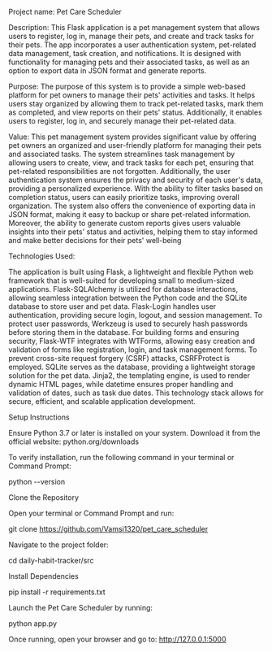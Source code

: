 Project name:
  Pet Care Scheduler

Description:
This Flask application is a pet management system that allows users to register, log in, manage their pets, and create and track tasks for their pets. The app incorporates a user authentication system, pet-related data management, task creation, and notifications. It is designed with functionality for managing pets and their associated tasks, as well as an option to export data in JSON format and generate reports.

Purpose:
The purpose of this system is to provide a simple web-based platform for pet owners to manage their pets' activities and tasks. It helps users stay organized by allowing them to track pet-related tasks, mark them as completed, and view reports on their pets' status. Additionally, it enables users to register, log in, and securely manage their pet-related data.

Value:
This pet management system provides significant value by offering pet owners an organized and user-friendly platform for managing their pets and associated tasks. The system streamlines task management by allowing users to create, view, and track tasks for each pet, ensuring that pet-related responsibilities are not forgotten. Additionally, the user authentication system ensures the privacy and security of each user's data, providing a personalized experience. With the ability to filter tasks based on completion status, users can easily prioritize tasks, improving overall organization. The system also offers the convenience of exporting data in JSON format, making it easy to backup or share pet-related information. Moreover, the ability to generate custom reports gives users valuable insights into their pets' status and activities, helping them to stay informed and make better decisions for their pets' well-being

Technologies Used:

The application is built using Flask, a lightweight and flexible Python web framework that is well-suited for developing small to medium-sized applications. Flask-SQLAlchemy is utilized for database interactions, allowing seamless integration between the Python code and the SQLite database to store user and pet data. Flask-Login handles user authentication, providing secure login, logout, and session management. To protect user passwords, Werkzeug is used to securely hash passwords before storing them in the database. For building forms and ensuring security, Flask-WTF integrates with WTForms, allowing easy creation and validation of forms like registration, login, and task management forms. To prevent cross-site request forgery (CSRF) attacks, CSRFProtect is employed. SQLite serves as the database, providing a lightweight storage solution for the pet data. Jinja2, the templating engine, is used to render dynamic HTML pages, while datetime ensures proper handling and validation of dates, such as task due dates. This technology stack allows for secure, efficient, and scalable application development.

Setup Instructions

Ensure Python 3.7 or later is installed on your system.
Download it from the official website: python.org/downloads

To verify installation, run the following command in your terminal or Command Prompt:

python --version

Clone the Repository

Open your terminal or Command Prompt and run:

git clone https://github.com/Vamsi1320/pet_care_scheduler

Navigate to the project folder:

cd daily-habit-tracker/src

Install Dependencies

pip install -r requirements.txt

Launch the Pet Care Scheduler by running:

python app.py

Once running, open your browser and go to:
http://127.0.0.1:5000

